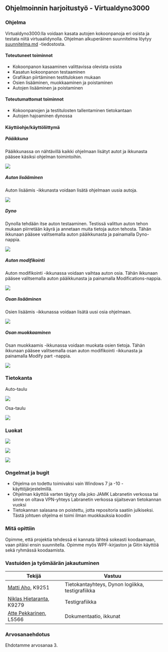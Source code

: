## Ohjelmoinnin harjoitustyö - Virtualdyno3000

### Ohjelma

Virtualdyno3000:lla voidaan kasata autojen kokoonpanoja eri osista ja testata niitä virtuaalidynolla. Ohjelman alkuperäinen suunnitelma löytyy [suunnitelma.md](suunnitelma.md) -tiedostosta.

#### Toteutuneet toiminnot

* Kokoonpanon kasaaminen valittavissa olevista osista
* Kasatun kokoonpanon testaaminen
* Grafiikan piirtäminen testituloksen mukaan
* Osien lisääminen, muokkaaminen ja poistaminen
* Autojen lisääminen ja poistaminen

#### Toteutumattomat toiminnot

* Kokoonpanojen ja testitulosten tallentaminen tietokantaan
* Autojen hajoaminen dynossa

#### Käyttöohje/käyttöliittymä

#####  Pääikkuna

Pääikkunassa on nähtävillä kaikki ohjelmaan lisätyt autot ja ikkunasta pääsee käsiksi ohjelman toimintoihin.

![](Images/main.JPG)

#####  Auton lisääminen

Auton lisäämis -ikkunasta voidaan lisätä ohjelmaan uusia autoja. 

![](Images/newcar.JPG)

#####  Dyno

Dynolla tehdään itse auton testaaminen. Testissä valittun auton tehon mukaan piirretään käyrä ja annetaan muita tietoja auton tehosta. Tähän ikkunaan pääsee valitsemalla auton pääikkunasta ja painamalla Dyno-nappia.

![](Images/dyno.JPG)

#####  Auton modifikointi

Auton modifikointi -ikkunassa voidaan vaihtaa auton osia. Tähän ikkunaan pääsee valitsemalla auton pääikkunasta ja painamalla Modifications-nappia.

![](Images/mod.JPG)

#####  Osan lisääminen

Osien lisäämis -ikkunassa voidaan lisätä uusi osia ohjelmaan.

![](Images/newpart.JPG)

#####  Osan muokkaaminen

Osan muokkaamis -ikkunassa voidaan muokata osien tietoja. Tähän ikkunaan pääsee valitsemalla osan auton modifikointi -ikkunasta ja painamalla Modify part -nappia.

![](Images/modpart.JPG)

### Tietokanta

Auto-taulu

![](Images/cartable.PNG)

Osa-taulu

![](Images/tuningtable.PNG)

### Luokat

![](Images/class1.PNG)

![](Images/class2.PNG)

![](Images/class3.PNG)

### Ongelmat ja bugit

* Ohjelma on todettu toimivaksi vain Windows 7 ja -10 -käyttöjärjestelmillä.
* Ohjelman käyttöä varten täytyy olla joko JAMK Labranetin verkossa tai sinne on oltava VPN-yhteys Labranetin verkossa sijaitsevan tietokannan vuoksi
* Tietokannan salasana on poistettu, jotta repositoria saatiin julkiseksi. Tästä johtuen ohjelma ei toimi ilman muokkauksia koodiin

### Mitä opittiin

Opimme, että projektia tehdessä ei kannata lähteä sokeasti koodaamaan, vaan pitäisi ensin suunnitella. Opimme myös WPF-kirjaston ja Gitin käyttöä sekä ryhmässä koodaamista.

### Vastuiden ja työmäärän jakautuminen

| Tekijä                                                     | Vastuu                                                                   |
| ---------------------------------------------------------- | ------------------------------------------------------------------------ |
| [Matti Aho](https://github.com/matti644), K9251            | Tietokantayhteys, Dynon logiikka, testigrafiikka                         |
| [Niklas Hietaranta](https://github.com/niklashieta), K9279 | Testigrafiikka                                                           |
| [Atte Pekkarinen](https://github.com/attepee), L5566       | Dokumentaatio, ikkunat                                                   |

### Arvosanaehdotus

Ehdotamme arvosanaa 3.